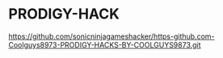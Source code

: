 # PRODIGY-HACK
https://github.com/sonicninjagameshacker/https-github.com-Coolguys8973-PRODIGY-HACKS-BY-COOLGUYS9873.git

